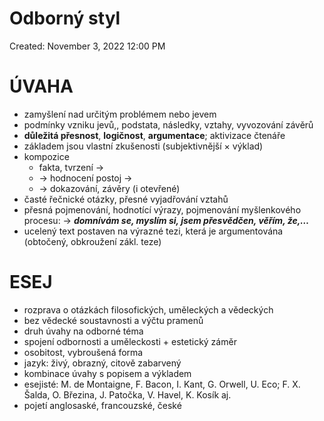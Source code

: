 # Odborný styl

Created: November 3, 2022 12:00 PM

# ÚVAHA

- zamyšlení nad určitým problémem nebo jevem
- podmínky vzniku jevů,, podstata, následky, vztahy, vyvozování závěrů
- **důležitá přesnost**, **logičnost**, **argumentace**; aktivizace čtenáře
- základem jsou vlastní zkušenosti (subjektivnější × výklad)
- kompozice
    - fakta, tvrzení →
    - → hodnocení postoj →
    - → dokazování, závěry (i otevřené)
- časté řečnické otázky, přesné vyjadřování vztahů
- přesná pojmenování, hodnotící výrazy, pojmenování myšlenkového procesu:
→ *******************************************************domnívám se, myslím si, jsem přesvědčen, věřím, že,…*******************************************************
- ucelený text postaven na výrazné tezi, která je argumentována (obtočený, obkroužení zákl. teze)

# ESEJ

- rozprava o otázkách filosofických, uměleckých a vědeckých
- bez vědecké soustavnosti a výčtu pramenů
- druh úvahy na odborné téma
- spojení odbornosti a uměleckosti + estetický záměr
- osobitost, vybroušená forma
- jazyk: živý, obrazný, citově zabarvený
- kombinace úvahy s popisem a výkladem
- esejisté: M. de Montaigne, F. Bacon, I. Kant, G. Orwell, U. Eco;
F. X. Šalda, O. Březina, J. Patočka, V. Havel, K. Kosík aj.
- pojetí anglosaské, francouzské, české